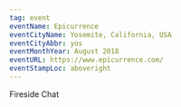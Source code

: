 ```yaml
---
tag: event
eventName: Epicurrence
eventCityName: Yosemite, California, USA
eventCityAbbr: yos
eventMonthYear: August 2018
eventURL: https://www.epicurrence.com/
eventStampLoc: aboveright
---
```

<p class="details">Fireside Chat</p>